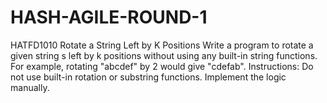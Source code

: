 # HASH-AGILE-ROUND-1

HATFD1010
Rotate a String Left by K Positions
Write a program to rotate a given string s left by k positions without using any built-in string functions.
For example, rotating "abcdef" by 2 would give "cdefab".
Instructions: Do not use built-in rotation or substring functions. Implement the logic manually.
